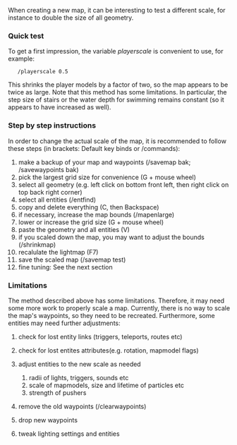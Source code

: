 When creating a new map, it can be interesting to test a different scale, for instance to double the size of all geometry.

### Quick test

To get a first impression, the variable *playerscale* is convenient to use, for example:

`   /playerscale 0.5`

This shrinks the player models by a factor of two, so the map appears to be twice as large. Note that this method has some limitations. In particular, the step size of stairs or the water depth for swimming remains constant (so it appears to have increased as well).

### Step by step instructions

In order to change the actual scale of the map, it is recommended to follow these steps (in brackets: Default key binds or /commands):

1.  make a backup of your map and waypoints (/savemap bak; /savewaypoints bak)
2.  pick the largest grid size for convenience (G + mouse wheel)
3.  select all geometry (e.g. left click on bottom front left, then right click on top back right corner)
4.  select all entities (/entfind)
5.  copy and delete everything (C, then Backspace)
6.  if necessary, increase the map bounds (/mapenlarge)
7.  lower or increase the grid size (G + mouse wheel)
8.  paste the geometry and all entities (V)
9.  if you scaled down the map, you may want to adjust the bounds (/shrinkmap)
10. recalulate the lightmap (F7)
11. save the scaled map (/savemap test)
12. fine tuning: See the next section

### Limitations

The method described above has some limitations. Therefore, it may need some more work to properly scale a map. Currently, there is no way to scale the map's waypoints, so they need to be recreated. Furthermore, some entities may need further adjustments:

1.  check for lost entity links (triggers, teleports, routes etc)
2.  check for lost entites attributes(e.g. rotation, mapmodel flags)
3.  adjust entities to the new scale as needed
    1.  radii of lights, triggers, sounds etc
    2.  scale of mapmodels, size and lifetime of particles etc
    3.  strength of pushers

4.  remove the old waypoints (/clearwaypoints)
5.  drop new waypoints
6.  tweak lighting settings and entities

